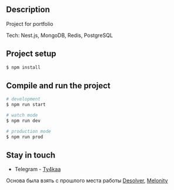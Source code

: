 
## Description
Project for portfolio

Tech: Nest.js, MongoDB, Redis, PostgreSQL
## Project setup

```bash
$ npm install
```

## Compile and run the project

```bash
# development
$ npm run start

# watch mode
$ npm run dev

# production mode
$ npm run prod
```


## Stay in touch

- Telegram - [Ty4kaa](https://t.me/ty4kaa)


Основа была взять с прошлого места работы [Desolver](https://desolver.dev), [Melonity](https://melonity.gg)